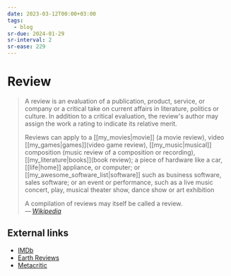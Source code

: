 ```yaml
---
date: 2023-03-12T00:00+03:00
tags:
  - blog
sr-due: 2024-01-29
sr-interval: 2
sr-ease: 229
---
```


# Review

> A review is an evaluation of a publication, product, service, or company or a
> critical take on current affairs in literature, politics or culture. In
> addition to a critical evaluation, the review's author may assign the work a
> rating to indicate its relative merit.
>
> Reviews can apply to a [[my_movies|movie]] (a movie review), video
> [[my_games|games]](video game review), [[my_music|musical]] composition (music
> review of a composition or recording), [[my_literature|books]](book review);
a piece of hardware like a car, [[life|home]] appliance,
> or computer; or [[my_awesome_software_list|software]] such as business
> software, sales software; or an event or performance, such as a live music
> concert, play, musical theater show, dance show or art exhibition
>
> A compilation of reviews may itself be called a review.\
> — <cite>[Wikipedia](https://en.wikipedia.org/wiki/Review)</cite>

## External links

- [IMDb](https://www.imdb.com/)
- [Earth Reviews](https://neal.fun/earth-reviews/)
- [Metacritic](https://www.metacritic.com/)
